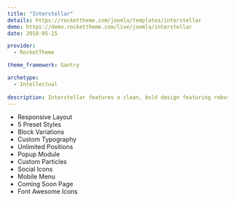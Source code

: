 ```yaml
---
title: "Interstellar"
details: https://rockettheme.com/joomla/templates/interstellar
demo: https://demo.rockettheme.com/live/joomla/interstellar
date: 2018-05-15

provider: 
  - RocketTheme

theme_framework: Gantry

archetype:
  - Intellectual
  
description: Interstellar features a clean, bold design featuring robust use of color, background elements, and a generous selection of unique particles that make creating your website a breeze, all configurable at the touch of a button.
---
```


* Responsive Layout
* 5 Preset Styles
* Block Variations
* Custom Typography
* Unlimited Positions
* Popup Module
* Custom Particles
* Social Icons
* Mobile Menu
* Coming Soon Page
* Font Awesome Icons	